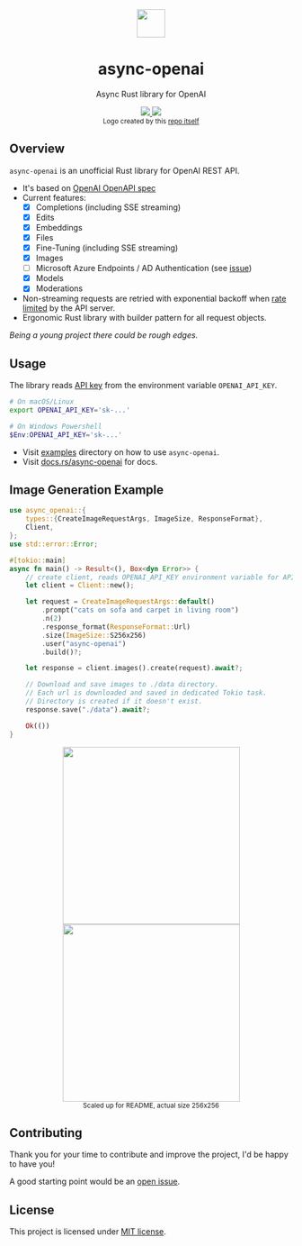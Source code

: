 <div align="center">
  <a href="https://docs.rs/async-openai">
  <img width="50px" src="https://raw.githubusercontent.com/64bit/async-openai/assets/create-image-b64-json/img-1.png" />
  </a>
</div>
<h1 align="center"> async-openai </h1>
<p align="center"> Async Rust library for OpenAI </p>
<div align="center">
    <a href="https://crates.io/crates/async-openai">
    <img src="https://img.shields.io/crates/v/async-openai.svg" />
    </a>
    <a href="https://docs.rs/async-openai">
    <img src="https://docs.rs/async-openai/badge.svg" />
    </a>
</div>
<div align="center">
<sub>Logo created by this <a href="https://github.com/64bit/async-openai/tree/main/examples/create-image-b64-json">repo itself</a></sub>
</div>

## Overview

`async-openai` is an unofficial Rust library for OpenAI REST API.

- It's based on [OpenAI OpenAPI spec](https://github.com/openai/openai-openapi)
- Current features:
  - [x] Completions (including SSE streaming)
  - [x] Edits
  - [x] Embeddings
  - [x] Files
  - [x] Fine-Tuning (including SSE streaming)
  - [x] Images
  - [ ] Microsoft Azure Endpoints / AD Authentication (see [issue](https://github.com/64bit/async-openai/issues/32))
  - [x] Models
  - [x] Moderations
- Non-streaming requests are retried with exponential backoff when [rate limited](https://help.openai.com/en/articles/5955598-is-api-usage-subject-to-any-rate-limits) by the API server.
- Ergonomic Rust library with builder pattern for all request objects.

*Being a young project there could be rough edges.*

## Usage

The library reads [API key](https://beta.openai.com/account/api-keys) from the environment variable `OPENAI_API_KEY`.

```bash
# On macOS/Linux
export OPENAI_API_KEY='sk-...'
```

```powershell
# On Windows Powershell
$Env:OPENAI_API_KEY='sk-...'
```

- Visit [examples](https://github.com/64bit/async-openai/tree/main/examples) directory on how to use `async-openai`.
- Visit [docs.rs/async-openai](https://docs.rs/async-openai) for docs.

## Image Generation Example

```rust
use async_openai::{
    types::{CreateImageRequestArgs, ImageSize, ResponseFormat},
    Client,
};
use std::error::Error;

#[tokio::main]
async fn main() -> Result<(), Box<dyn Error>> {
    // create client, reads OPENAI_API_KEY environment variable for API key.
    let client = Client::new();

    let request = CreateImageRequestArgs::default()
        .prompt("cats on sofa and carpet in living room")
        .n(2)
        .response_format(ResponseFormat::Url)
        .size(ImageSize::S256x256)
        .user("async-openai")
        .build()?;

    let response = client.images().create(request).await?;

    // Download and save images to ./data directory.
    // Each url is downloaded and saved in dedicated Tokio task.
    // Directory is created if it doesn't exist.
    response.save("./data").await?;

    Ok(())
}
```

<div align="center">
  <img width="315" src="https://raw.githubusercontent.com/64bit/async-openai/assets/create-image/img-1.png" />
  <img width="315" src="https://raw.githubusercontent.com/64bit/async-openai/assets/create-image/img-2.png" />
  <br/>
  <sub>Scaled up for README, actual size 256x256</sub>
</div>

## Contributing

Thank you for your time to contribute and improve the project, I'd be happy to have you!

A good starting point would be an [open issue](https://github.com/64bit/async-openai/issues).

## License

This project is licensed under [MIT license](https://github.com/64bit/async-openai/blob/main/LICENSE).
